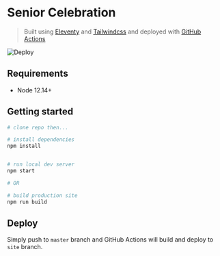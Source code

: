 # Senior Celebration

> Built using [Eleventy](https://www.11ty.dev/) and [Tailwindcss](https://tailwindcss.com/) and deployed with [GitHub Actions](https://github.com/features/actions)

![Deploy](https://github.com/middlebury/senior-celebration/workflows/Deploy/badge.svg)

## Requirements

- Node 12.14+

## Getting started

```bash
# clone repo then...

# install dependencies
npm install


# run local dev server
npm start

# OR

# build production site
npm run build
```

## Deploy

Simply push to `master` branch and GitHub Actions will build and deploy to `site` branch.
